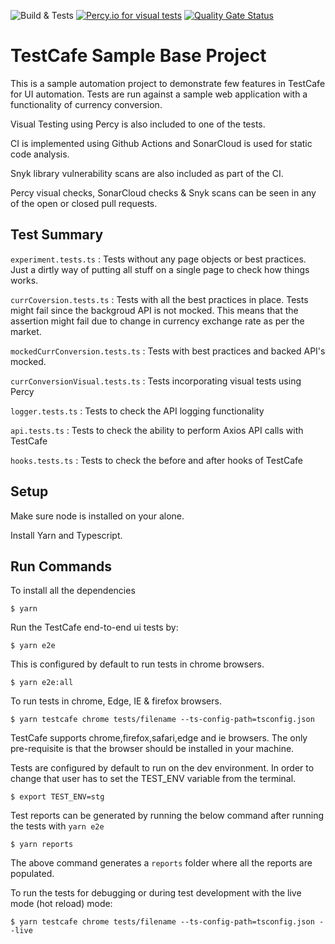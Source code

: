 ![Build & Tests](https://github.com/amalsgit/testcafe-curr-conveter/workflows/Basic%20TestCafe%20Workflow/badge.svg)
[![Percy.io for visual tests](https://percy.io/static/images/percy-badge.svg)](https://percy.io/amal/testcafe-curr-converter)
[![Quality Gate Status](https://sonarcloud.io/api/project_badges/measure?project=bhuism_badge&metric=alert_status)](https://sonarcloud.io/dashboard?id=amalsgit_testcafe-curr-conveter)
# TestCafe Sample Base Project

This is a sample automation project to demonstrate few features in TestCafe for UI automation. Tests are run against a sample web application with a functionality of currency conversion.

Visual Testing using Percy is also included to one of the tests.

CI is implemented using Github Actions and SonarCloud is used for static code analysis.

Snyk library vulnerability scans are also included as part of the CI.

Percy visual checks, SonarCloud checks & Snyk scans can be seen in any of the open or closed pull requests.

## Test Summary

`experiment.tests.ts` : Tests without any page objects or best practices. Just a dirtly way of putting all stuff on a single page to check how things works.

`currCoversion.tests.ts` : Tests with all the best practices in place. Tests might fail since the backgroud API is not mocked. This means that the assertion might fail due to change in currency exchange rate as per the market.

`mockedCurrConversion.tests.ts` : Tests with best practices and backed API's mocked.

`currConversionVisual.tests.ts` : Tests incorporating visual tests using Percy

`logger.tests.ts` : Tests to check the API logging functionality

`api.tests.ts` : Tests to check the ability to perform Axios API calls with TestCafe

`hooks.tests.ts` : Tests to check the before and after hooks of TestCafe

## Setup

Make sure node is installed on your alone.

Install Yarn and Typescript.

## Run Commands


To install all the dependencies

```
$ yarn
```

Run the TestCafe end-to-end ui tests by:

```
$ yarn e2e
```

This is configured by default to run tests in chrome browsers.

```
$ yarn e2e:all
```

To run tests in chrome, Edge, IE & firefox browsers.

```
$ yarn testcafe chrome tests/filename --ts-config-path=tsconfig.json
```

TestCafe supports chrome,firefox,safari,edge and ie browsers. The only pre-requisite is that the browser should be installed in your machine.

Tests are configured by default to run on the dev environment. In order to change that user has to set the TEST_ENV variable from the terminal.

```
$ export TEST_ENV=stg
```

Test reports can be generated by running the below command after running the tests with `yarn e2e`

```
$ yarn reports
```

The above command generates a `reports` folder where all the reports are populated.

To run the tests for debugging or during test development with the live mode (hot reload) mode:

```
$ yarn testcafe chrome tests/filename --ts-config-path=tsconfig.json --live
```
